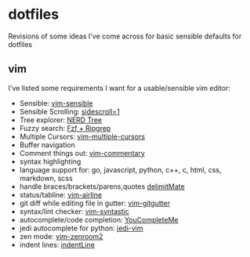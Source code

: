 # dotfiles

Revisions of some ideas I've come across for basic sensible defaults for dotfiles

## vim

I've listed some requirements I want for a usable/sensible vim editor:

- Sensible: [vim-sensible](https://github.com/tpope/vim-sensible)
- Sensible Scrolling: [sidescroll=1](https://ddrscott.github.io/blog/2016/sidescroll/)
- Tree explorer: [NERD Tree](https://github.com/scrooloose/nerdtree)
- Fuzzy search: [Fzf + Ripgrep](https://medium.com/@crashybang/supercharge-vim-with-fzf-and-ripgrep-d4661fc853d2)
- Multiple Cursors: [vim-multiple-cursors](https://github.com/terryma/vim-multiple-cursors)
- Buffer navigation
- Comment things out: [vim-commentary](https://github.com/tpope/vim-commentary)
- syntax highlighting
- language support for: go, javascript, python, c++, c, html, css, markdown, scss
- handle braces/brackets/parens,quotes [delimitMate](https://github.com/Raimondi/delimitMate)
- status/tabline: [vim-airline](https://github.com/vim-airline/vim-airline)
- git diff while editing file in gutter: [vim-gitgutter](https://github.com/airblade/vim-gitgutter)
- syntax/lint checker: [vim-syntastic](https://github.com/vim-syntastic/syntastic)
- autocomplete/code completion: [YouCompleteMe](https://github.com/Valloric/YouCompleteMe)
- jedi autocomplete for python: [jedi-vim](https://github.com/davidhalter/jedi-vim)
- zen mode: [vim-zenroom2](https://github.com/amix/vim-zenroom2)
- indent lines: [indentLine](https://github.com/Yggdroot/indentLine)

